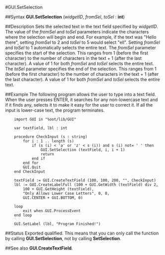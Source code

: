 
#GUI.SetSelection

##Syntax
**GUI.SetSelection** (_widgetID_, _fromSel_, _toSel_ : **int**)



##Description
Sets the selected text in the text field specified by _widgetID_. The value of the _fromSel_ and _toSel_ parameters indicate the characters where the selection will begin and end. For example, if the text was "Hello there", setting _fromSel_ to 2 and _toSel_ to 5 would select "ell". Setting _fromSel_ and _toSel_ to 1 automatically selects the entire text.
The _fromSel_ parameter specifies the start of the selection. This ranges from 1 (before the first character) to the number of characters in the text + 1 (after the last character). A value of 1 for both _fromSel_ and _toSel_ selects the entire text.
The _toSel_ parameter specifies the end of the selection. This ranges from 1 (before the first character) to the number of characters in the text + 1 (after the last character). A value of 1 for both _fromSel_ and _toSel_ selects the entire text.



##Example
The following program allows the user to type into a text field. When the user presses ENTER, it searches for any non-lowercase text and if it finds any, selects it to make it easy for the user to correct it. If all the input is lower-case text, the program terminates.


        import GUI in "%oot/lib/GUI"
        
        var textField, lbl : int
        
        procedure CheckInput (s : string)
            for i : 1 .. length (s)
                if (s (i) < 'a' or 'z' < s (i)) and s (i) not= ' ' then
                    GUI.SetSelection (textField, i, i + 1)
                    return
                end if
            end for
            GUI.Quit
        end CheckInput
        
        textField := GUI.CreateTextField (100, 100, 200, "", CheckInput)
        lbl := GUI.CreateLabelFull (100 + GUI.GetWidth (textField) div 2,
            100 + GUI.GetHeight (textField), 
            "Only Allows Lower Case Letters", 0, 0, 
            GUI.CENTER + GUI.BOTTOM, 0)
        
        loop
            exit when GUI.ProcessEvent
        end loop
        
        GUI.SetLabel (lbl, "Program Finished!")
##Status
Exported qualified.
This means that you can only call the function by calling **GUI.SetSelection**, not by calling **SetSelection**.



##See also
**GUI.CreateTextField**.


